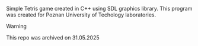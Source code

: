 Simple Tetris game created in C++ using SDL graphics library. This program was created for Poznan University of Techology laboratories.

>[!WARNING]
>This repo was archived on 31.05.2025
